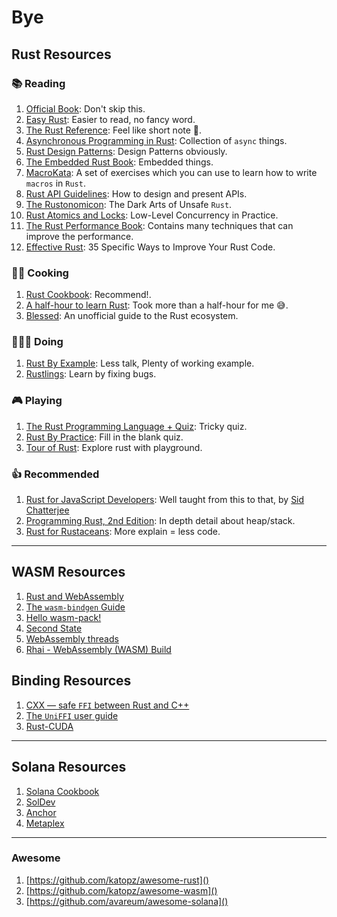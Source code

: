# Bye

## Rust Resources

### 📚 Reading

1. [Official Book](https://doc.rust-lang.org/book/): Don't skip this.
1. [Easy Rust](https://dhghomon.github.io/easy_rust/Chapter_1.html): Easier to read, no fancy word.
1. [The Rust Reference](https://doc.rust-lang.org/stable/reference/): Feel like short note 🤔.
1. [Asynchronous Programming in Rust](https://rust-lang.github.io/async-book/01_getting_started/01_chapter.html): Collection of `async` things.
1. [Rust Design Patterns](https://rust-unofficial.github.io/patterns/): Design Patterns obviously.
1. [The Embedded Rust Book](https://doc.rust-lang.org/stable/embedded-book/): Embedded things.
1. [MacroKata](https://tfpk.github.io/macrokata/): A set of exercises which you can use to learn how to write `macros` in `Rust`.
1. [Rust API Guidelines](https://rust-lang.github.io/api-guidelines/about.html): How to design and present APIs.
1. [The Rustonomicon](https://doc.rust-lang.org/nomicon): The Dark Arts of Unsafe `Rust`.
1. [Rust Atomics and Locks](https://marabos.nl/atomics): Low-Level Concurrency in Practice.
1. [The Rust Performance Book](https://nnethercote.github.io/perf-book/introduction.html): Contains many techniques that can improve the performance.
1. [Effective Rust](https://www.lurklurk.org/effective-rust/intro.html): 35 Specific Ways to Improve Your Rust Code.

### 👨‍🍳 Cooking

1. [Rust Cookbook](https://rust-lang-nursery.github.io/rust-cookbook/intro.html): Recommend!.
1. [A half-hour to learn Rust](https://fasterthanli.me/articles/a-half-hour-to-learn-rust): Took more than a half-hour for me 😅.
1. [Blessed](https://blessed.rs/crates#section-common-subsection-general): An unofficial guide to the Rust ecosystem.

### 👨🏻‍💻 Doing

1. [Rust By Example](https://doc.rust-lang.org/rust-by-example): Less talk, Plenty of working example.
1. [Rustlings](https://github.com/rust-lang/rustlings): Learn by fixing bugs.

### 🎮 Playing

1. [The Rust Programming Language + Quiz](https://rust-book.cs.brown.edu/): Tricky quiz.
1. [Rust By Practice](https://github.com/sunface/rust-by-practice): Fill in the blank quiz.
1. [Tour of Rust](https://tourofrust.com/): Explore rust with playground.

### 👍 Recommended

1. [Rust for JavaScript Developers](https://rustforjs.dev): Well taught from this to that, by [Sid Chatterjee](https://twitter.com/chatsidhartha)
1. [Programming Rust, 2nd Edition](https://www.oreilly.com/library/view/programming-rust-2nd/9781492052586/): In depth detail about heap/stack.
1. [Rust for Rustaceans](https://nostarch.com/rust-rustaceans): More explain = less code.

---

## WASM Resources

1. [Rust and WebAssembly](https://rustwasm.github.io/docs/book/)
1. [The `wasm-bindgen` Guide](https://rustwasm.github.io/wasm-bindgen/)
1. [Hello wasm-pack!](https://rustwasm.github.io/docs/wasm-pack/)
1. [Second State](https://github.com/second-state/wasm-learning)
1. [WebAssembly threads](https://web.dev/webassembly-threads/)
1. [Rhai - WebAssembly (WASM) Build](https://rhai.rs/book/start/builds/wasm.html)

## Binding Resources

1. [CXX — safe `FFI` between Rust and C++](https://github.com/dtolnay/cxx)
1. [The `UniFFI` user guide](https://mozilla.github.io/uniffi-rs/)
1. [Rust-CUDA](https://rust-gpu.github.io/Rust-CUDA/faq.html)

---

## Solana Resources

1. [Solana Cookbook](https://solanacookbook.com/)
1. [SolDev](https://soldev.app/)
1. [Anchor](https://github.com/coral-xyz/anchor/tree/master/tests)
1. [Metaplex](https://github.com/metaplex-foundation/metaplex-program-library)

---

### Awesome

1. [https://github.com/katopz/awesome-rust]()
1. [https://github.com/katopz/awesome-wasm]()
1. [https://github.com/avareum/awesome-solana]()
